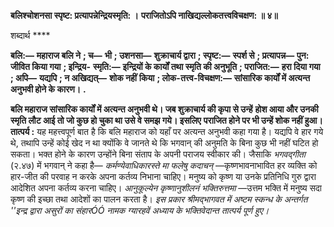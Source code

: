 **बलिश्चोशनसा स्पृष्ट: प्रत्यापन्नेन्द्रियस्मृति: ।** **पराजितोऽपि नाखिद्यल्लोकतत्त्वविचक्षण: ॥ ४॥** 

शब्दार्थ **** 

**बलि:—** **महाराज बलि ने** **; च—** **भी** **; उशनसा—** **शुक्राचार्य द्वारा** **; स्पृष्ट:—** **स्पर्श से** **; प्रत्यापन्न—** **पुन: जीवित किया गया** **; इन्द्रिय-** **स्मृति:—** **इन्द्रियों के कार्यों तथा स्मृति की अनुभूति** **; पराजित:—** **हरा दिया गया** **; अपि—** **यद्यपि** **; न अखिद्यत्—** **शोक नहीं** **किया** **; लोक-तत्त्व-विचक्षण:—** **सांसारिक कार्यों में अत्यन्त अनुभवी होने के कारण।** **.** 

**बलि महाराज सांसारिक कार्यों में अत्यन्त अनुभवी थे। जब शुक्राचार्य की कृपा से उन्हें** **होश आया और उनकी स्मृति लौट आई तो जो कुछ हो चुका था उसे वे समझ गये। इसलिए** **पराजित होने पर भी उन्हें शोक नहीं हुआ।** **तात्पर्य :** यह महत्त्वपूर्ण बात है कि बलि महाराज को यहाँ पर अत्यन्त अनुभवी कहा गया है। यद्यपि वे हार गये थे, तथापि उन्हें कोई खेद न था क्योंकि वे जानते थे कि भगवान् की अनुमति के बिना कुछ भी नहीं घटित हो सकता। भक्त होने के कारण उन्होंने बिना संताप के अपनी पराजय स्वीकार की। जैसाकि *भगवद्गीता* (२.४७) में भगवान् ने कहा है— *कर्मण्येवाधिकारस्ते मा फलेषु* *कदाचन्* —कृष्णभावनाभावित हर व्यक्ति को हार-जीत की परवाह न करके अपना कर्तव्य निभाना चाहिए। मनुष्य को कृष्ण या उनके प्रतिनिधि गुरु द्वारा आदेशित अपना कर्तव्य करना चाहिए। *आनुकूल्येन कृष्णानुशीलनं भक्तिरुत्तमा* —उत्तम भक्ति में मनुष्य सदा कृष्ण की इच्छा तथा आदेशों का पालन करता है। *इस प्रकार श्रीमद्भागवत में अष्टम स्कन्ध के अन्तर्गत ''इन्द्र द्वारा असुरों का संहारÓÓ नामक* *ग्यारहवें अध्याय के भक्तिवेदान्त तात्पर्य पूर्ण हुए।* 